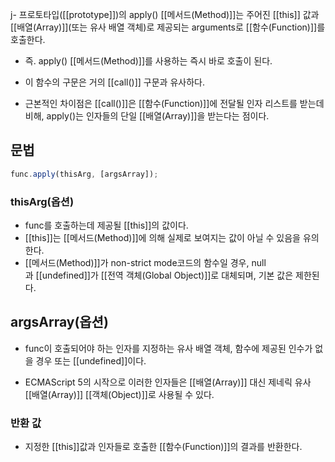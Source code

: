 j- 프로토타입([[prototype]])의 apply() [[메서드(Method)]]는 주어진 [[this]] 값과 [[배열(Array)]](또는 유사 배열 객체)로 제공되는 arguments로 [[함수(Function)]]를 호출한다.
- 즉. apply() [[메서드(Method)]]를 사용하는 즉시 바로 호출이 된다.

- 이 함수의 구문은 거의 [[call()]] 구문과 유사하다.

- 근본적인 차이점은 [[call()]]은 [[함수(Function)]]에 전달될 인자 리스트를 받는데 비해, apply()는 인자들의 단일 [[배열(Array)]]을 받는다는 점이다.


## 문법

```js
func.apply(thisArg, [argsArray]);
```

### thisArg(옵션)

- func를 호출하는데 제공될 [[this]]의 값이다.
- [[this]]는 [[메서드(Method)]]에 의해 실제로 보여지는 값이 아닐 수 있음을 유의한다.
- [[메서드(Method)]]가 non-strict mode코드의 함수일 경우, null과 [[undefined]]가 [[전역 객체(Global Object)]]로 대체되며, 기본 값은 제한된다.

## argsArray(옵션)

- func이 호출되어야 하는 인자를 지정하는 유사 배열 객체, 함수에 제공된 인수가 없을 경우 또는 [[undefined]]이다.

- ECMAScript 5의 시작으로 이러한 인자들은 [[배열(Array)]] 대신 제네릭 유사 [[배열(Array)]] [[객체(Object)]]로 사용될 수 있다.

### 반환 값

- 지정한 [[this]]값과 인자들로 호출한 [[함수(Function)]]의 결과를 반환한다.